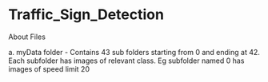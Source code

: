 # Traffic_Sign_Detection

About Files

a. myData folder - Contains 43 sub folders starting from 0 and ending at 42. Each subfolder has images of relevant class. Eg subfolder named 0 has images of speed limit 20
